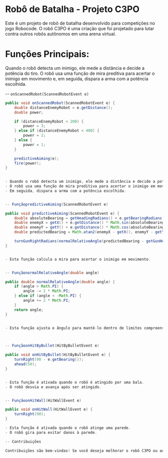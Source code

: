 # Robô de Batalha - Projeto C3PO

Este é um projeto de robô de batalha desenvolvido para competições no jogo Robocode. O robô C3PO é uma criação que foi projetado para lutar contra outros robôs autônomos em uma arena virtual.

# Funções Principais:

 Quando o robô detecta um inimigo, ele mede a distância e decide a potência do tiro. O robô usa uma função de mira preditiva para acertar o inimigo em movimento e, em seguida, dispara a arma com a potência escolhida.

-- `onScannedRobot(ScannedRobotEvent e)`

```java
public void onScannedRobot(ScannedRobotEvent e) {
    double distanceEnemyRobot = e.getDistance();
    double power;

    if (distanceEnemyRobot < 200) {
        power = 3;
    } else if (distanceEnemyRobot < 400) {
        power = 2;
    } else {
        power = 1;
    }

    predictiveAiming(e);
    fire(power);
}

   
- Quando o robô detecta um inimigo, ele mede a distância e decide a potência do tiro.
- O robô usa uma função de mira preditiva para acertar o inimigo em movimento.
- Em seguida, dispara a arma com a potência escolhida.


-- FunçãopredictiveAiming(ScannedRobotEvent e)

public void predictiveAiming(ScannedRobotEvent e) {
    double absoluteBearing = getHeadingRadians() + e.getBearingRadians();
    double enemyX = getX() + e.getDistance() * Math.sin(absoluteBearing);
    double enemyY = getY() + e.getDistance() * Math.cos(absoluteBearing);
    double predictedBearing = Math.atan2(enemyX - getX(), enemyY - getY());

    turnGunRightRadians(normalRelativeAngle(predictedBearing - getGunHeadingRadians()));
}


- Esta função calcula a mira para acertar o inimigo em movimento.


-- FunçãonormalRelativeAngle(double angle)

public double normalRelativeAngle(double angle) {
    if (angle > Math.PI) {
        angle -= 2 * Math.PI;
    } else if (angle < -Math.PI) {
        angle += 2 * Math.PI;
    }
    return angle;
}


- Esta função ajusta o ângulo para mantê-lo dentro de limites compreensíveis. 



-- FunçãoonHitByBullet(HitByBulletEvent e)

public void onHitByBullet(HitByBulletEvent e) {
    turnRight(90 - e.getBearing());
    ahead(50);
}


- Esta função é ativada quando o robô é atingido por uma bala.
- O robô desvia e avança após ser atingido.


-- FunçãoonHitWall(HitWallEvent e)

public void onHitWall(HitWallEvent e) {
    turnRight(90);
}

- Esta função é ativada quando o robô atinge uma parede.
- O robô gira para evitar danos à parede.

-- Contribuições

Contribuições são bem-vindas! Se você deseja melhorar o robô C3PO ou adicionar novos recursos, sinta-se à vontade para abrir um problema ou enviar um pedido de pull request.
